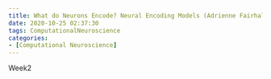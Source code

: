 ```yaml
---
title: What do Neurons Encode? Neural Encoding Models (Adrienne Fairhall)
date: 2020-10-25 02:37:30
tags: ComputationalNeuroscience
categories:
- [Computational Neuroscience]
---
```


Week2